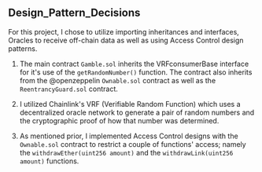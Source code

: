 ## Design_Pattern_Decisions

<p> For this project, I chose to utilize importing inheritances and interfaces, Oracles to receive off-chain data as well as using Access Control design patterns. <p>

1. The main contract ```Gamble.sol``` inherits the VRFconsumerBase interface for it's use of the ```getRandomNumber()``` function. The contract also inherits from the @openzeppelin ```Ownable.sol``` contract as well as the ```ReentrancyGuard.sol``` contract.

2. I utilized Chainlink's VRF (Verifiable Random Function) which uses a decentralized oracle network to generate a pair of random numbers and the cryptographic proof of how that number was determined.

3. As mentioned prior, I implemented Access Control designs with the ```Ownable.sol``` contract to restrict a couple of functions' access; namely the ```withdrawEther(uint256 amount)``` and the ```withdrawLink(uint256 amount)``` functions.